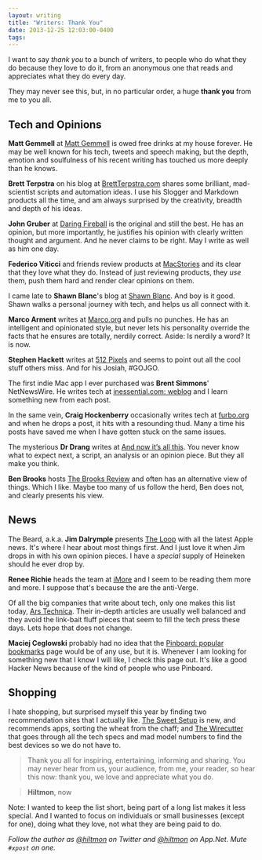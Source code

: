 ```yaml
---
layout: writing
title: "Writers: Thank You"
date: 2013-12-25 12:03:00-0400
tags: 
---
```


I want to say *thank you* to a bunch of writers, to people who do what they do because they love to do it, from an anonymous one that reads and appreciates what they do every day.

They may never see this, but, in no particular order, a huge **thank you** from me to you all. 

## Tech and Opinions

**Matt Gemmell** at [Matt Gemmell](http://mattgemmell.com/) is owed free drinks at my house forever. He may be well known for his tech, tweets and speech making, but the depth, emotion and soulfulness of his recent writing has touched us more deeply than he knows.

**Brett Terpstra** on his blog at [BrettTerpstra.com](http://brettterpstra.com/) shares some  brilliant, mad-scientist scripts and automation ideas. I use his Slogger and Markdown products all the time, and am always surprised by the creativity, breadth and depth of his ideas.

**John Gruber** at [Daring Fireball](http://daringfireball.net/) is the original and still the best. He has an opinion, but more importantly, he justifies his opinion with clearly written thought and argument. And he never claims to be right. May I write as well as him one day.

**Federico Viticci** and friends review products at [MacStories](http://www.macstories.net/) and its clear that they love what they do. Instead of just reviewing products, they *use* them, push them hard and render clear opinions on them.

I came late to **Shawn Blanc**'s blog at [Shawn Blanc](http://shawnblanc.net/). And boy is it good. Shawn walks a personal journey with tech, and helps us all connect with it.

**Marco Arment** writes at [Marco.org](http://www.marco.org/) and pulls no punches. He has an intelligent and opinionated style, but never lets his personality override the facts that he ensures are totally, nerdily correct. <span class="light">Aside: Is nerdily a word? It is now.</span>

**Stephen Hackett** writes at [512 Pixels](http://512pixels.net/) and seems to point out all the cool stuff others miss. And for his Josiah, #GOJGO.

The first indie Mac app I ever purchased was **Brent Simmons**' NetNewsWire. He writes tech at  [inessential.com: weblog](http://inessential.com/) and I learn something new from each post.

In the same vein, **Craig Hockenberry** occasionally writes tech at [furbo.org](http://furbo.org/) and when he drops a post, it hits with a resounding thud. Many a time his posts have saved me when I have gotten stuck on the same issues.

The mysterious **Dr Drang** writes at [And now it’s all this](http://www.leancrew.com/all-this/). You never know what to expect next, a script, an analysis or an opinion piece. But they all make you think.

**Ben Brooks** hosts [The Brooks Review](http://brooksreview.net/) and often has an alternative view of things. Which I like. Maybe too many of us follow the herd, Ben does not, and clearly presents his view.

## News

The Beard, a.k.a. **Jim Dalrymple** presents [The Loop](http://www.loopinsight.com/) with all the latest Apple news. It's where I hear about most things first. And I just love it when Jim drops in with his own opinion pieces. I have a *special* supply of Heineken should he ever drop by.

**Renee Richie** heads the team at [iMore](http://www.imore.com/) and I seem to be reading them more and more. I suppose that's because the are the anti-Verge.

Of all the big companies that write about tech, only one makes this list today, [Ars Technica](http://arstechnica.com/). Their in-depth articles are usually well balanced and they avoid the link-bait fluff pieces that seem to fill the tech press these days. Lets hope that does not change.

**Maciej Ceglowski** probably had no idea that the [Pinboard: popular bookmarks](https://pinboard.in/popular) page would be of any use, but it is. Whenever I am looking for something new that I know I will like, I check this page out. It's like a good Hacker News because of the kind of people who use Pinboard.

## Shopping

I hate shopping, but surprised myself this year by finding two recommendation sites that I actually like. [The Sweet Setup](http://thesweetsetup.com/) is new, and recommends apps, sorting the wheat from the chaff; and [The Wirecutter](http://thewirecutter.com/) that goes through all the tech specs and mad model numbers to find the best devices so we do not have to.

> Thank you all for inspiring, entertaining, informing and sharing. You may never hear from us, your audience, from me, your reader, so hear this now: thank you, we love and appreciate what you do.

> **Hiltmon**, now

<span class="light">Note: I wanted to keep the list short, being part of a long list makes it less special. And I wanted to focus on individuals or small businesses (except for one), doing what they love, not what they are being paid to do.</span>

*Follow the author as [@hiltmon](https://twitter.com/hiltmon) on Twitter and [@hiltmon](http://alpha.app.net/hiltmon) on App.Net. Mute `#xpost` on one.*
